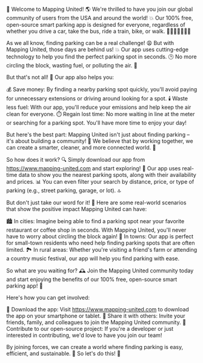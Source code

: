 🎉 Welcome to Mapping United! 🌎 We're thrilled to have you join our global community of users from the USA and around the world! 💥 Our 100% free, open-source smart parking app is designed for everyone, regardless of whether you drive a car, take the bus, ride a train, bike, or walk. 🚗🚌🚂🚴‍♀️🚶‍♂️

As we all know, finding parking can be a real challenge! 😩 But with Mapping United, those days are behind us! 💥 Our app uses cutting-edge technology to help you find the perfect parking spot in seconds. 🕒 No more circling the block, wasting fuel, or polluting the air. 🌟

But that's not all! 🤔 Our app also helps you:

💰 Save money: By finding a nearby parking spot quickly, you'll avoid paying for unnecessary extensions or driving around looking for a spot.
🕯️ Waste less fuel: With our app, you'll reduce your emissions and help keep the air clean for everyone.
⏱️ Regain lost time: No more waiting in line at the meter or searching for a parking spot. You'll have more time to enjoy your day!

But here's the best part: Mapping United isn't just about finding parking – it's about building a community! 🌈 We believe that by working together, we can create a smarter, cleaner, and more connected world. 💪

So how does it work? 🔍 Simply download our app from https://www.mapping-united.com and start exploring! 📍 Our app uses real-time data to show you the nearest parking spots, along with their availability and prices. 📊 You can even filter your search by distance, price, or type of parking (e.g., street parking, garage, or lot). 🔝

But don't just take our word for it! 👀 Here are some real-world scenarios that show the positive impact Mapping United can have:

🏙️ In cities: Imagine being able to find a parking spot near your favorite restaurant or coffee shop in seconds. With Mapping United, you'll never have to worry about circling the block again!
🌳 In towns: Our app is perfect for small-town residents who need help finding parking spots that are often limited.
🏞️ In rural areas: Whether you're visiting a friend's farm or attending a country music festival, our app will help you find parking with ease.

So what are you waiting for? 🕰️ Join the Mapping United community today and start enjoying the benefits of our 100% free, open-source smart parking app! 🎉

Here's how you can get involved:

📲 Download the app: Visit https://www.mapping-united.com to download the app on your smartphone or tablet.
🤝 Share it with others: Invite your friends, family, and colleagues to join the Mapping United community.
🌈 Contribute to our open-source project: If you're a developer or just interested in contributing, we'd love to have you join our team!

By joining forces, we can create a world where finding parking is easy, efficient, and sustainable. 🌟 So let's do this! 💪